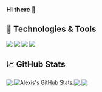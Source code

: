 ### Hi there 👋

## 🔧 Technologies & Tools
![](https://img.shields.io/badge/OS-Linux-informational?style=flat&logo=linux&logoColor=white&color=2bbc8a)
![](https://img.shields.io/badge/Editor-VIM-informational?style=flat&logo=vim&logoColor=white&color=2bbc8a)
![](https://img.shields.io/badge/Code-Julia-informational?style=flat&logo=julia&logoColor=white&color=2bbc8a)
![](https://img.shields.io/badge/Shell-Bash-informational?style=flat&logo=gnu-bash&logoColor=white&color=2bbc8a)

## &#x1f4c8; GitHub Stats

<a href="https://github.com/AlexisRenchon/AlexisRenchon">
  <img align="center" src="https://github-readme-stats.vercel.app/api/top-langs/?username=AlexisRenchon&hide=java,html,tex&title_color=ffffff&text_color=c9cacc&icon_color=2bbc8a&bg_color=1d1f21&langs_count=3" />
</a>

<a href="https://github.com/AlexisRenchon/AlexisRenchon">
  <img align="center" src="https://github-readme-stats.vercel.app/api?username=AlexisRenchon&show_icons=true&line_height=27&count_private=true&title_color=ffffff&text_color=c9cacc&icon_color=2bbc8a&bg_color=1d1f21" alt="Alexis's GitHub Stats" />
</a>

<a href="https://github.com/CUPofTEAproject/www.cupoftea.earth">
  <img align="center" src="https://github-readme-stats.vercel.app/api/pin/?username=CUPofTEAproject&repo=www.cupoftea.earth&title_color=ffffff&text_color=c9cacc&icon_color=2bbc8a&bg_color=1d1f21" />
</a>

<a href="https://github.com/CUPofTEAproject/DAMMmodel.jl">
  <img align="center" src="https://github-readme-stats.vercel.app/api/pin/?username=CUPofTEAproject&repo=DAMMmodel.jl&title_color=ffffff&text_color=c9cacc&icon_color=2bbc8a&bg_color=1d1f21" />
</a>    
